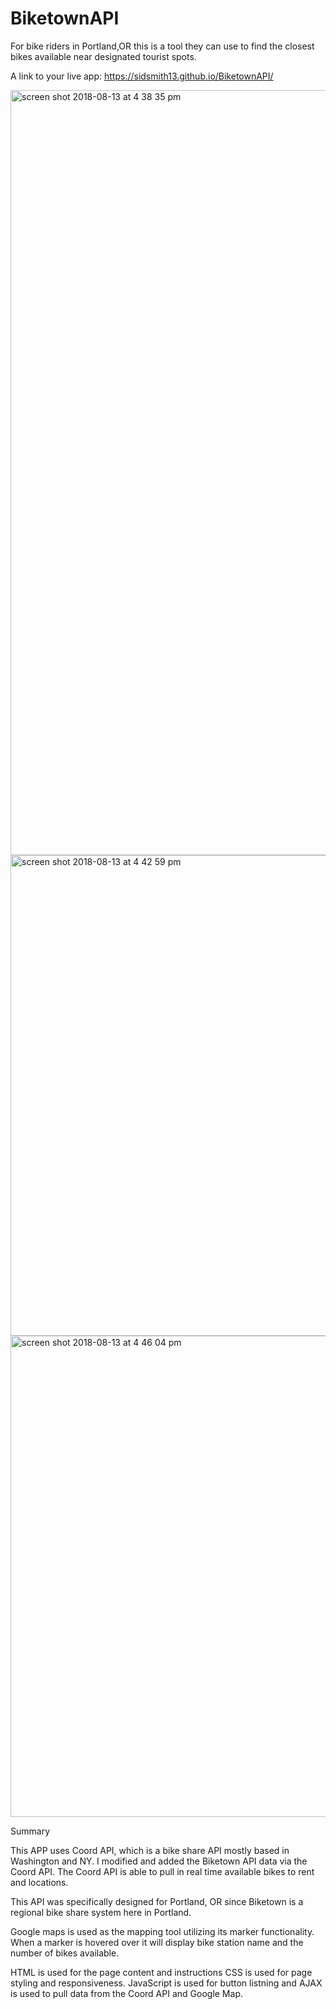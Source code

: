 # BiketownAPI
For bike riders in Portland,OR this is a tool they can use to find the closest bikes available near designated tourist spots.

A link to your live app: https://sidsmith13.github.io/BiketownAPI/

<img width="1224" alt="screen shot 2018-08-13 at 4 38 35 pm" src="https://user-images.githubusercontent.com/29667261/44063984-c00787d8-9f17-11e8-9bba-6ed3527ecfd9.png">
<img width="769" alt="screen shot 2018-08-13 at 4 42 59 pm" src="https://user-images.githubusercontent.com/29667261/44064049-0eaa0780-9f18-11e8-95a3-c97791a79f36.png">

<img width="770" alt="screen shot 2018-08-13 at 4 46 04 pm" src="https://user-images.githubusercontent.com/29667261/44064334-5e896e20-9f19-11e8-9cc0-feada41d633c.png">

Summary

This APP uses Coord API, which is a bike share API mostly based in Washington and NY. I modified and added the Biketown API data via the Coord API. The Coord API is able to pull in real time available bikes to rent and locations.

This API was specifically designed for Portland, OR since Biketown is a regional bike share system here in Portland. 

Google maps is used as the mapping tool utilizing its marker functionality. When a marker is hovered over it will display bike station name and the number of bikes available.

HTML is used for the page content and instructions
CSS is used for page styling and responsiveness.
JavaScript is used for button listning and AJAX is used to pull data from the Coord API and Google Map.
